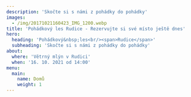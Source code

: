 ```yaml
---
description: 'Skočte si s námi z pohádky do pohádky'
images:
  - /img/20171021160423_IMG_1200.webp
title: 'Pohádkový les Rudice - Rezervujte si své místo ještě dnes'
hero:
  heading: 'Pohádkový&nbsp;les<br/><span>Rudice</span>'
  subheading: 'Skočte si s námi z pohádky do pohádky'
about:
  where: 'Větrný mlýn v Rudici'
  when: '16. 10. 2021 od 14:00'
menu:
  main:
    name: Domů
    weight: 1
---
```

